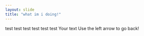 ```yaml
---
layout: slide
title: "what im i doing!"
---
```

test
test
test
test
test
test
Your text
Use the left arrow to go back!
